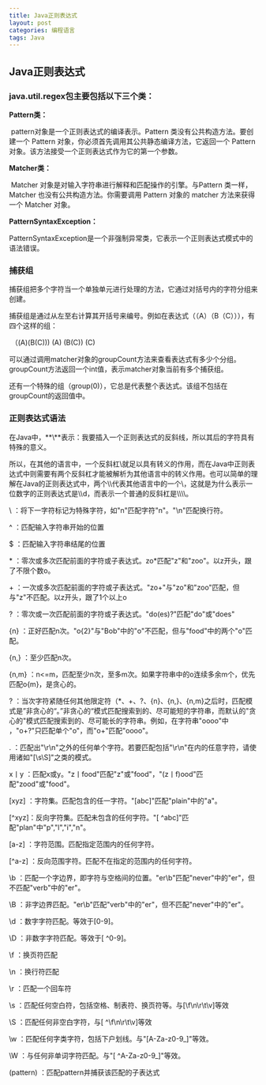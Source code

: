 ```yaml
---
title: Java正则表达式
layout: post
categories: 编程语言
tags: Java
---
```

## Java正则表达式

### java.util.regex包主要包括以下三个类：

**Pattern类：**

​	pattern对象是一个正则表达式的编译表示。Pattern 类没有公共构造方法。要创建一个 Pattern 对象，你必须首先调用其公共静态编译方法，它返回一个 Pattern 对象。该方法接受一个正则表达式作为它的第一个参数。

**Matcher类：**

​	Matcher 对象是对输入字符串进行解释和匹配操作的引擎。与Pattern 类一样，Matcher 也没有公共构造方法。你需要调用 Pattern 对象的 matcher 方法来获得一个 Matcher 对象。

**PatternSyntaxException：**

​	PatternSyntaxException是一个非强制异常类，它表示一个正则表达式模式中的语法错误。

### 捕获组

​	捕获组把多个字符当一个单独单元进行处理的方法，它通过对括号内的字符分组来创建。

​	捕获组是通过从左至右计算其开括号来编号。例如在表达式（（A）（B（C））），有四个这样的组：

​	（(A)(B(C)))	(A)	(B(C))	(C)

​	可以通过调用matcher对象的groupCount方法来查看表达式有多少个分组。groupCount方法返回一个int值，表示matcher对象当前有多个捕获组。

​	还有一个特殊的组（group(0)），它总是代表整个表达式。该组不包括在groupCount的返回值中。

### 正则表达式语法

​	在Java中，**\\**表示：我要插入一个正则表达式的反斜线，所以其后的字符具有特殊的意义。

​	所以，在其他的语言中，一个反斜杠\就足以具有转义的作用，而在Java中正则表达式中则需要有两个反斜杠才能被解析为其他语言中的转义作用。也可以简单的理解在Java的正则表达式中，两个\\\代表其他语言中的一个\，这就是为什么表示一位数字的正则表达式是\\\d，而表示一个普通的反斜杠是\\\\\\\。

\	：将下一字符标记为特殊字符，如"n"匹配字符"n"。"\n"匹配换行符。

^	：匹配输入字符串开始的位置

$	：匹配输入字符串结尾的位置

\* 	：零次或多次匹配前面的字符或子表达式。zo*匹配"z"和"zoo"。以z开头，跟了不限个数o。

\+	：一次或多次匹配前面的字符或子表达式。"zo+"与"zo"和"zoo"匹配，但与"z"不匹配。以z开头，跟了1个以上o

?	：零次或一次匹配前面的字符或子表达式。"do(es)?"匹配"do"或"does"

{n}      ：正好匹配n次。"o{2}"与"Bob"中的"o"不匹配，但与"food"中的两个"o"匹配。

{n,}     ：至少匹配n次。

{n,m}  ：n<=m，匹配至少n次，至多m次。如果字符串中的o连续多余m个，优先匹配o{m}，是贪心的。

?	：当次字符紧随任何其他限定符（*、+、?、{n}、{n,}、{n,m}之后时，匹配模式是”非贪心的“。”非贪心的“模式匹配搜索到的、尽可能短的字符串，而默认的"贪心的"模式匹配搜索到的、尽可能长的字符串。例如，在字符串"oooo"中 ，"o+?"只匹配单个"o"，而"o+"匹配"oooo"。

.	：匹配出"\r\n"之外的任何单个字符。若要匹配包括"\r\n"在内的任意字符，请使用诸如"[\s\S]"之类的模式。

x丨y     ：匹配x或y。"z丨food"匹配"z"或"food"，"(z丨f)ood"匹配"zood"或"food"。

[xyz]  ：字符集。匹配包含的任一字符。"[abc]"匹配"plain"中的"a"。

[^xyz]：反向字符集。匹配未包含的任何字符。"[ ^abc]"匹配"plan"中"p","l","i","n"。

[a-z]  ：字符范围。匹配指定范围内的任何字符。

[^a-z] ：反向范围字符。匹配不在指定的范围内的任何字符。

\b       ：匹配一个字边界，即字符与空格间的位置。"er\b"匹配"never"中的"er"，但不匹配"verb"中的"er"。

\B       ：非字边界匹配。"er\b"匹配"verb"中的"er"，但不匹配"never"中的"er"。

\d       ：数字字符匹配。等效于[0-9]。

\D       ：非数字字符匹配。等效于[ ^0-9]。

\f	：换页符匹配

\n       ：换行符匹配

\r        ：匹配一个回车符

\s       ：匹配任何空白符，包括空格、制表符、换页符等。与[\f\n\r\t\v]等效

\S       ：匹配任何非空白字符，与[ ^\f\n\r\t\v]等效

\w      ：匹配任何字类字符，包括下户划线。与"[A-Za-z0-9_]"等效。

\W     ：与任何非单词字符匹配。与"[ ^A-Za-z0-9_]"等效。

(pattern)	：匹配pattern并捕获该匹配的子表达式
